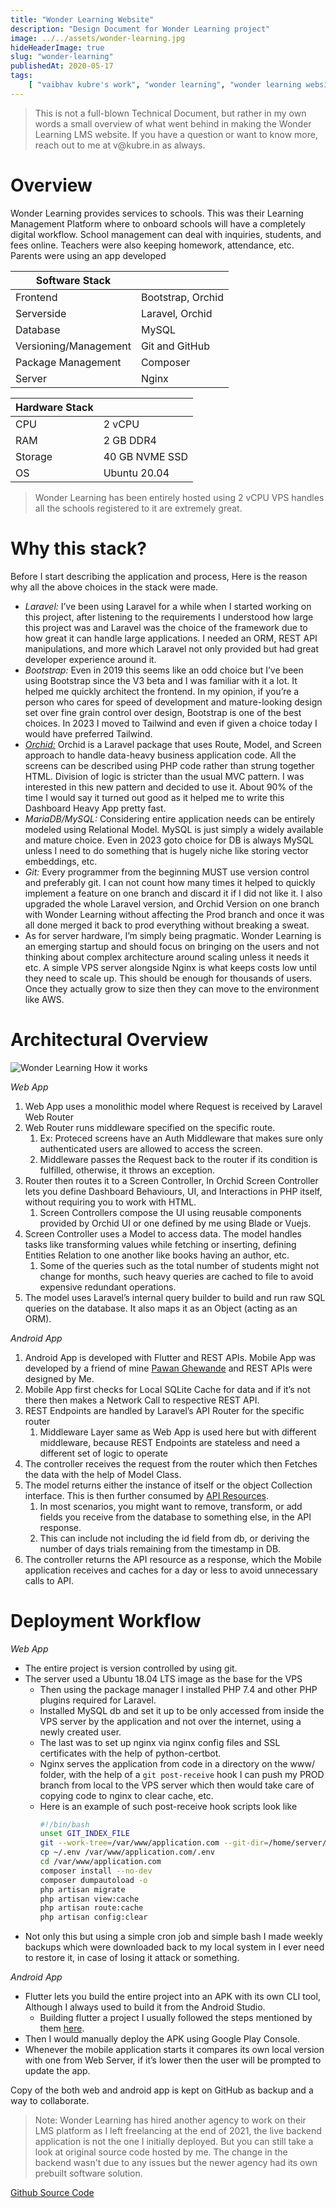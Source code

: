 ```yaml
---
title: "Wonder Learning Website"
description: "Design Document for Wonder Learning project"
image: ../../assets/wonder-learning.jpg
hideHeaderImage: true
slug: "wonder-learning"
publishedAt: 2020-05-17
tags:
    [ "vaibhav kubre's work", "wonder learning", "wonder learning website", "design document", ]
---
```


<blockquote>
This is not a full-blown Technical Document, but rather in my own words a small overview of what went behind in making the Wonder Learning LMS website. If you have a question or want to know more, reach out to me at v@kubre.in as always.
</blockquote>

# Overview

Wonder Learning provides services to schools. This was their Learning Management Platform where to onboard schools will have a completely digital workflow. School management can deal with inquiries, students, and fees online. Teachers were also keeping homework, attendance, etc. Parents were using an app developed

| Software Stack        |                   |
| --------------------- | ----------------- |
| Frontend              | Bootstrap, Orchid |
| Serverside            | Laravel, Orchid   |
| Database              | MySQL             |
| Versioning/Management | Git and GitHub    |
| Package Management    | Composer          |
| Server                | Nginx             |

| Hardware Stack |                |
| -------------- | -------------- |
| CPU            | 2 vCPU         |
| RAM            | 2 GB DDR4      |
| Storage        | 40 GB NVME SSD |
| OS             | Ubuntu 20.04   |

<blockquote>
Wonder Learning has been entirely hosted using 2 vCPU VPS handles all the schools registered to it are extremely great.
</blockquote>

# Why this stack?

Before I start describing the application and process, Here is the reason why all the above choices in the stack were made.

-   _Laravel:_ I’ve been using Laravel for a while when I started working on this project, after listening to the requirements I understood how large this project was and Laravel was the choice of the framework due to how great it can handle large applications. I needed an ORM, REST API manipulations, and more which Laravel not only provided but had great developer experience around it.
-   _Bootstrap:_ Even in 2019 this seems like an odd choice but I’ve been using Bootstrap since the V3 beta and I was familiar with it a lot. It helped me quickly architect the frontend. In my opinion, if you’re a person who cares for speed of development and mature-looking design set over fine grain control over design, Bootstrap is one of the best choices. In 2023 I moved to Tailwind and even if given a choice today I would have preferred Tailwind.
-   _[Orchid:](https://orchid.software)_ Orchid is a Laravel package that uses Route, Model, and Screen approach to handle data-heavy business application code. All the screens can be described using PHP code rather than strung together HTML. Division of logic is stricter than the usual MVC pattern. I was interested in this new pattern and decided to use it. About 90% of the time I would say it turned out good as it helped me to write this Dashboard Heavy App pretty fast.
-   _MariaDB/MySQL:_ Considering entire application needs can be entirely modeled using Relational Model. MySQL is just simply a widely available and mature choice. Even in 2023 goto choice for DB is always MySQL unless I need to do something that is hugely niche like storing vector embeddings, etc.
-   _Git:_ Every programmer from the beginning MUST use version control and preferably git. I can not count how many times it helped to quickly implement a feature on one branch and discard it if I did not like it. I also upgraded the whole Laravel version, and Orchid Version on one branch with Wonder Learning without affecting the Prod branch and once it was all done merged it back to prod everything without breaking a sweat.
-   As for server hardware, I’m simply being pragmatic. Wonder Learning is an emerging startup and should focus on bringing on the users and not thinking about complex architecture around scaling unless it needs it etc. A simple VPS server alongside Nginx is what keeps costs low until they need to scale up. This should be enough for thousands of users. Once they actually grow to size then they can move to the environment like AWS.

# Architectural Overview

![Wonder Learning How it works](../../assets/wonder-learning.jpg)

_Web App_

1. Web App uses a monolithic model where Request is received by Laravel Web Router
2. Web Router runs middleware specified on the specific route.
    1. Ex: Proteced screens have an Auth Middleware that makes sure only authenticated users are allowed to access the screen.
    2. Middleware passes the Request back to the router if its condition is fulfilled, otherwise, it throws an exception.
3. Router then routes it to a Screen Controller, In Orchid Screen Controller lets you define Dashboard Behaviours, UI, and Interactions in PHP itself, without requiring you to work with HTML.
    1. Screen Controllers compose the UI using reusable components provided by Orchid UI or one defined by me using Blade or Vuejs.
4. Screen Controller uses a Model to access data. The model handles tasks like transforming values while fetching or inserting, defining Entities Relation to one another like books having an author, etc.
    1. Some of the queries such as the total number of students might not change for months, such heavy queries are cached to file to avoid expensive redundant operations.
5. The model uses Laravel’s internal query builder to build and run raw SQL queries on the database. It also maps it as an Object (acting as an ORM).

_Android App_

1. Android App is developed with Flutter and REST APIs. Mobile App was developed by a friend of mine [Pawan Ghewande](https://www.linkedin.com/in/pawan-ghewande/) and REST APIs were designed by Me.
2. Mobile App first checks for Local SQLite Cache for data and if it’s not there then makes a Network Call to respective REST API.
3. REST Endpoints are handled by Laravel’s API Router for the specific router
    1. Middleware Layer same as Web App is used here but with different middleware, because REST Endpoints are stateless and need a different set of logic to operate
4. The controller receives the request from the router which then Fetches the data with the help of Model Class.
5. The model returns either the instance of itself or the object Collection interface. This is then further consumed by [API Resources](https://laravel.com/docs/10.x/eloquent-resources).
    1. In most scenarios, you might want to remove, transform, or add fields you receive from the database to something else, in the API response.
    2. This can include not including the id field from db, or deriving the number of days trials remaining from the timestamp in DB.
6. The controller returns the API resource as a response, which the Mobile application receives and caches for a day or less to avoid unnecessary calls to API.

# Deployment Workflow

_Web App_

-   The entire project is version controlled by using git.
-   The server used a Ubuntu 18.04 LTS image as the base for the VPS
    -   Then using the package manager I installed PHP 7.4 and other PHP plugins required for Laravel.
    -   Installed MySQL db and set it up to be only accessed from inside the VPS server by the application and not over the internet, using a newly created user.
    -   The last was to set up nginx via nginx config files and SSL certificates with the help of python-certbot.
    -   Nginx serves the application from code in a directory on the www/ folder, with the help of a `git post-receive` hook I can push my PROD branch from local to the VPS server which then would take care of copying code to nginx to clear cache, etc.
    -   Here is an example of such post-receive hook scripts look like
        ```bash
        #!/bin/bash
        unset GIT_INDEX_FILE
        git --work-tree=/var/www/application.com --git-dir=/home/server/app.git checkout -f
        cp ~/.env /var/www/application.com/.env
        cd /var/www/application.com
        composer install --no-dev
        composer dumpautoload -o
        php artisan migrate
        php artisan view:cache
        php artisan route:cache
        php artisan config:clear
        ```
-   Not only this but using a simple cron job and simple bash I made weekly backups which were downloaded back to my local system in I ever need to restore it, in case of losing it attack or something.

_Android App_

-   Flutter lets you build the entire project into an APK with its own CLI tool, Although I always used to build it from the Android Studio.
    -   Building flutter a project I usually followed the steps mentioned by them [here](https://docs.flutter.dev/deployment/android).
-   Then I would manually deploy the APK using Google Play Console.
-   Whenever the mobile application starts it compares its own local version with one from Web Server, if it’s lower then the user will be prompted to update the app.

Copy of the both web and android app is kept on GitHub as backup and a way to collaborate.


> Note: Wonder Learning has hired another agency to work on their LMS platform as I left freelancing at the end of 2021, the live backend application is not the one I initially deployed. But you can still take a look at original source code hosted by me. The change in the backend wasn't due to any issues but the newer agency had its own prebuilt software solution.

<a class="underline" href="https://github.com/kubre/WonderLearning" target="_blank" rel="noopener noreferrer">Github Source Code</a>
